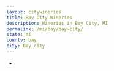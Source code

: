 ```yaml
---
layout: citywineries
title: Bay City Wineries
description: Wineries in Bay City, MI
permalink: /mi/bay/bay-city/
state: mi
county: bay
city: bay city
---
```

-
